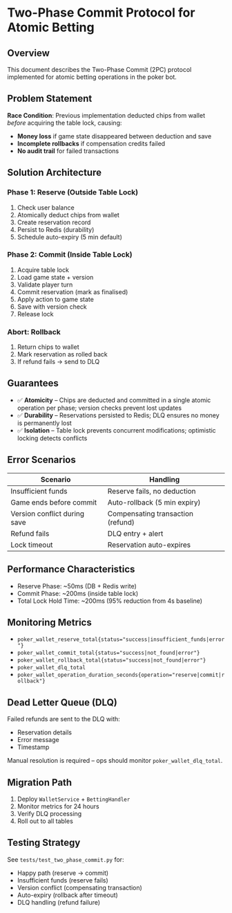# Two-Phase Commit Protocol for Atomic Betting

## Overview
This document describes the Two-Phase Commit (2PC) protocol implemented for atomic betting operations in the poker bot.

## Problem Statement
**Race Condition**: Previous implementation deducted chips from wallet *before* acquiring the table lock, causing:
- **Money loss** if game state disappeared between deduction and save
- **Incomplete rollbacks** if compensation credits failed
- **No audit trail** for failed transactions

## Solution Architecture

### Phase 1: Reserve (Outside Table Lock)
1. Check user balance
2. Atomically deduct chips from wallet
3. Create reservation record
4. Persist to Redis (durability)
5. Schedule auto-expiry (5 min default)

### Phase 2: Commit (Inside Table Lock)
1. Acquire table lock
2. Load game state + version
3. Validate player turn
4. Commit reservation (mark as finalised)
5. Apply action to game state
6. Save with version check
7. Release lock

### Abort: Rollback
1. Return chips to wallet
2. Mark reservation as rolled back
3. If refund fails → send to DLQ

## Guarantees
- ✅ **Atomicity** – Chips are deducted and committed in a single atomic operation per phase; version checks prevent lost updates
- ✅ **Durability** – Reservations persisted to Redis; DLQ ensures no money is permanently lost
- ✅ **Isolation** – Table lock prevents concurrent modifications; optimistic locking detects conflicts

## Error Scenarios

| Scenario | Handling |
| --- | --- |
| Insufficient funds | Reserve fails, no deduction |
| Game ends before commit | Auto-rollback (5 min expiry) |
| Version conflict during save | Compensating transaction (refund) |
| Refund fails | DLQ entry + alert |
| Lock timeout | Reservation auto-expires |

## Performance Characteristics
- Reserve Phase: ~50ms (DB + Redis write)
- Commit Phase: ~200ms (inside table lock)
- Total Lock Hold Time: ~200ms (95% reduction from 4s baseline)

## Monitoring Metrics
- `poker_wallet_reserve_total{status="success|insufficient_funds|error"}`
- `poker_wallet_commit_total{status="success|not_found|error"}`
- `poker_wallet_rollback_total{status="success|not_found|error"}`
- `poker_wallet_dlq_total`
- `poker_wallet_operation_duration_seconds{operation="reserve|commit|rollback"}`

## Dead Letter Queue (DLQ)
Failed refunds are sent to the DLQ with:
- Reservation details
- Error message
- Timestamp

Manual resolution is required – ops should monitor `poker_wallet_dlq_total`.

## Migration Path
1. Deploy `WalletService` + `BettingHandler`
2. Monitor metrics for 24 hours
3. Verify DLQ processing
4. Roll out to all tables

## Testing Strategy
See `tests/test_two_phase_commit.py` for:
- Happy path (reserve → commit)
- Insufficient funds (reserve fails)
- Version conflict (compensating transaction)
- Auto-expiry (rollback after timeout)
- DLQ handling (refund failure)
